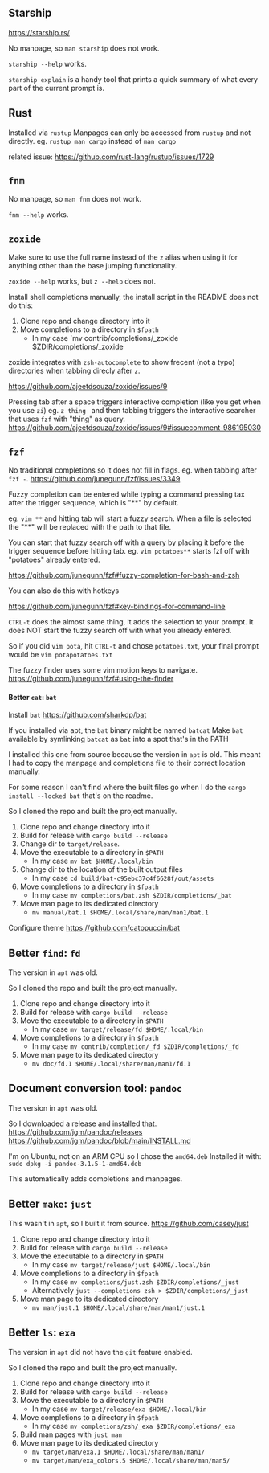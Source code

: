 ## Starship

https://starship.rs/

No manpage, so `man starship` does not work.

`starship --help` works.

`starship explain` is a handy tool that prints a quick summary of what every part of the current prompt is.

## Rust

Installed via `rustup`
Manpages can only be accessed from `rustup` and not directly.
eg. `rustup man cargo` instead of `man cargo`

related issue: https://github.com/rust-lang/rustup/issues/1729

## `fnm`

No manpage, so `man fnm` does not work.

`fnm --help` works.

## `zoxide`

Make sure to use the full name instead of the `z` alias when using it for anything other than the base jumping functionality.

`zoxide --help` works, but `z --help` does not.

Install shell completions manually, the install script in the README does not do this:
1. Clone repo and change directory into it
2. Move completions to a directory in `$fpath`
    - In my case `mv contrib/completions/_zoxide $ZDIR/completions/_zoxide

zoxide integrates with `zsh-autocomplete` to show frecent (not a typo) directories when tabbing direcly after `z`.

https://github.com/ajeetdsouza/zoxide/issues/9

Pressing tab after a space triggers interactive completion (like you get when you use `zi`)
eg. `z thing ` and then tabbing triggers the interactive searcher that uses `fzf` with "thing" as query.
https://github.com/ajeetdsouza/zoxide/issues/9#issuecomment-986195030

## `fzf`

No traditional completions so it does not fill in flags.
eg. when tabbing after `fzf -`.
https://github.com/junegunn/fzf/issues/3349

Fuzzy completion can be entered while typing a command pressing tax after the trigger sequence, which is "**" by default.

eg. `vim **` and hitting tab will start a fuzzy search.
When a file is selected the "**" will be replaced with the path to that file.

You can start that fuzzy search off with a query by placing it before the trigger sequence before hitting tab. eg. `vim potatoes**` starts fzf off with "potatoes" already entered.

https://github.com/junegunn/fzf#fuzzy-completion-for-bash-and-zsh

You can also do this with hotkeys

https://github.com/junegunn/fzf#key-bindings-for-command-line

`CTRL-t` does the almost same thing, it adds the selection to your prompt.
It does NOT start the fuzzy search off with what you already entered.

So if you did `vim pota`, hit `CTRL-t` and chose `potatoes.txt`, your final prompt would be `vim potapotatoes.txt`

The fuzzy finder uses some vim motion keys to navigate.
https://github.com/junegunn/fzf#using-the-finder

#### Better `cat`: `bat`

Install `bat`
https://github.com/sharkdp/bat

If you installed via apt, the `bat` binary might be named `batcat`
Make `bat` available by symlinking `batcat` as `bat` into a spot that's in the PATH

I installed this one from source because the version in `apt` is old.
This meant I had to copy the manpage and completions file to their correct location manually.

For some reason I can't find where the built files go when I do the `cargo install --locked bat` that's on the readme.

So I cloned the repo and built the project manually.

1. Clone repo and change directory into it
2. Build for release with `cargo build --release`
3. Change dir to `target/release`.
4. Move the executable to a directory in `$PATH`
    - In my case `mv bat $HOME/.local/bin`
5. Change dir to the location of the built output files
    - In my case `cd build/bat-c95ebc37c4f6628f/out/assets`
4. Move completions to a directory in `$fpath`
    - In my case `mv completions/bat.zsh $ZDIR/completions/_bat`
5. Move man page to its dedicated directory
    - `mv manual/bat.1 $HOME/.local/share/man/man1/bat.1`

Configure theme
https://github.com/catppuccin/bat

## Better `find`: `fd`

The version in `apt` was old.

So I cloned the repo and built the project manually.

1. Clone repo and change directory into it
2. Build for release with `cargo build --release`
3. Move the executable to a directory in `$PATH`
    - In my case `mv target/release/fd $HOME/.local/bin`
4. Move completions to a directory in `$fpath`
    - In my case `mv contrib/completion/_fd $ZDIR/completions/_fd`
5. Move man page to its dedicated directory
    - `mv doc/fd.1 $HOME/.local/share/man/man1/fd.1`

## Document conversion tool: `pandoc`

The version in `apt` was old.

So I downloaded a release and installed that.
https://github.com/jgm/pandoc/releases
https://github.com/jgm/pandoc/blob/main/INSTALL.md

I'm on Ubuntu, not on an ARM CPU so I chose the `amd64.deb`
Installed it with:
`sudo dpkg -i pandoc-3.1.5-1-amd64.deb`

This automatically adds completions and manpages.

## Better `make`: `just`

This wasn't in `apt`, so I built it from source.
https://github.com/casey/just

1. Clone repo and change directory into it
2. Build for release with `cargo build --release`
3. Move the executable to a directory in `$PATH`
    - In my case `mv target/release/just $HOME/.local/bin`
4. Move completions to a directory in `$fpath`
    - In my case `mv completions/just.zsh $ZDIR/completions/_just`
    - Alternatively `just --completions zsh > $ZDIR/completions/_just`
5. Move man page to its dedicated directory
    - `mv man/just.1 $HOME/.local/share/man/man1/just.1`

## Better `ls`: `exa`

The version in `apt` did not have the `git` feature enabled.

So I cloned the repo and built the project manually.

1. Clone repo and change directory into it
2. Build for release with `cargo build --release`
3. Move the executable to a directory in `$PATH`
    - In my case `mv target/release/exa $HOME/.local/bin`
4. Move completions to a directory in `$fpath`
    - In my case `mv completions/zsh/_exa $ZDIR/completions/_exa`
5. Build man pages with `just man`
5. Move man page to its dedicated directory
    - `mv target/man/exa.1 $HOME/.local/share/man/man1/`
    - `mv target/man/exa_colors.5 $HOME/.local/share/man/man5/`